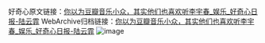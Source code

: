好奇心原文链接：[你以为豆瓣音乐小众，其实他们也喜欢听李宇春_娱乐_好奇心日报-陆云霏](https://www.qdaily.com/articles/5916.html)
WebArchive归档链接：[你以为豆瓣音乐小众，其实他们也喜欢听李宇春_娱乐_好奇心日报-陆云霏](http://web.archive.org/web/20190623165651/https://www.qdaily.com/articles/5916.html)
![image](http://ww3.sinaimg.cn/large/007d5XDply1g3whd1d3zvj30u02d6b1z)